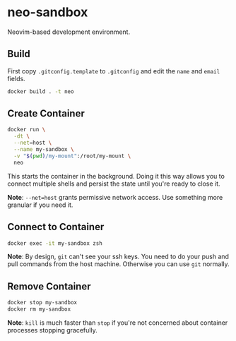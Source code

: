 # neo-sandbox

Neovim-based development environment.

## Build

First copy `.gitconfig.template` to `.gitconfig` and edit the `name` and
`email` fields.

```sh
docker build . -t neo
```

## Create Container

```sh
docker run \
  -dt \
  --net=host \
  --name my-sandbox \
  -v "$(pwd)/my-mount":/root/my-mount \
  neo
```

This starts the container in the background. Doing it this way allows you to
connect multiple shells and persist the state until you're ready to close it.

**Note**: `--net=host` grants permissive network access. Use something more
granular if you need it.

## Connect to Container

```sh
docker exec -it my-sandbox zsh
```

**Note**: By design, `git` can't see your ssh keys. You need to do your push
and pull commands from the host machine. Otherwise you can use `git` normally.

## Remove Container

```sh
docker stop my-sandbox
docker rm my-sandbox
```

**Note**: `kill` is much faster than `stop` if you're not concerned about
container processes stopping gracefully.
